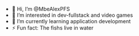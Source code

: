 - 👋 Hi, I’m @MbeAlexPFS
- 👀 I’m interested in dev-fullstack and video games
- 🌱 I’m currently learning application development
- ⚡ Fun fact: The fishs live in water
<!---
MbeAlexPFS/MbeAlexPFS is a ✨ special ✨ repository because its `README.md` (this file) appears on your GitHub profile.
You can click the Preview link to take a look at your changes.
--->
